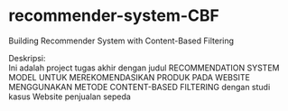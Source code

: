 # recommender-system-CBF
Building Recommender System with Content-Based Filtering

Deskripsi:\
Ini adalah project tugas akhir dengan judul RECOMMENDATION SYSTEM MODEL UNTUK MEREKOMENDASIKAN PRODUK PADA WEBSITE MENGGUNAKAN METODE CONTENT-BASED
FILTERING dengan studi kasus Website penjualan sepeda


